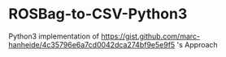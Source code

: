 # ROSBag-to-CSV-Python3
Python3 implementation of https://gist.github.com/marc-hanheide/4c35796e6a7cd0042dca274bf9e5e9f5 's Approach
